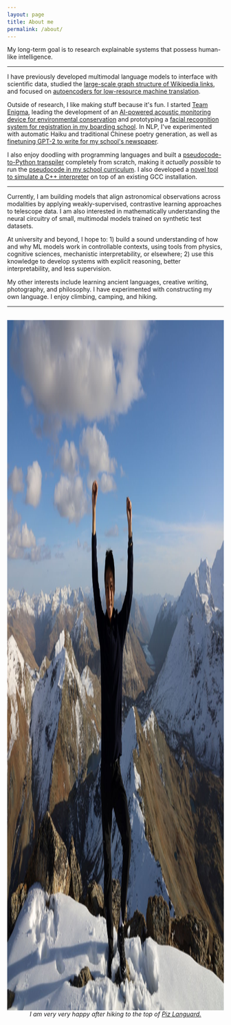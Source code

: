 ```yaml
---
layout: page
title: About me
permalink: /about/
---
```


My long-term goal is to research explainable systems that possess human-like intelligence.

---

I have previously developed multimodal language models to interface with scientific data, studied the [large-scale graph structure of Wikipedia links](https://github.com/harrow-turing-2022/wisteria-core), and focused on [autoencoders for low-resource machine translation](https://bit.ly/ysong-low-resc-nmt-new).

Outside of research, I like making stuff because it's fun. I started [Team Enigma](https://github.com/Harrow-Enigma), leading the development of an [AI-powered acoustic monitoring device for environmental conservation](https://github.com/agouti-acoustics/into-the-wild-resources) and prototyping a [facial recognition system for registration in my boarding school](https://github.com/Harrow-Enigma/TECLARS). In NLP, I've experimented with automatic Haiku and traditional Chinese poetry generation, as well as [finetuning GPT-2 to write for my school's newspaper](https://github.com/PerceptronV/HarrovAI). 

I also enjoy doodling with programming languages and built a [pseudocode-to-Python transpiler](https://github.com/PerceptronV/dudocode) completely from scratch, making it *actually possible* to run the [pseudocode in my school curriculum](https://github.com/PerceptronV/dudocode/blob/main/pseudocode_specification.pdf). I also developed a [novel tool to simulate a C++ interpreter](https://github.com/PerceptronV/scierra) on top of an existing GCC installation.

---

Currently, I am building models that align astronomical observations across modalities by applying weakly-supervised, contrastive learning approaches to telescope data. I am also interested in mathematically understanding the neural circuitry of small, multimodal models trained on synthetic test datasets.

At university and beyond, I hope to: 1) build a sound understanding of how and why ML models work in controllable contexts, using tools from physics, cognitive sciences, mechanistic interpretability, or elsewhere; 2) use this knowledge to develop systems with explicit reasoning, better interpretability, and less supervision. 

My other interests include learning ancient languages, creative writing, photography, and philosophy. I have experimented with constructing my own language. I enjoy climbing, camping, and hiking.

---

<br/>
<img src="assets/images/languard_me.jpg" style="height: 40vh; display: block; margin: auto;">
<div style="text-align: center; font-style: italic;">I am very very happy after hiking to the top of <a href="https://en.wikipedia.org/wiki/Piz_Languard">Piz Languard.</a></div>
